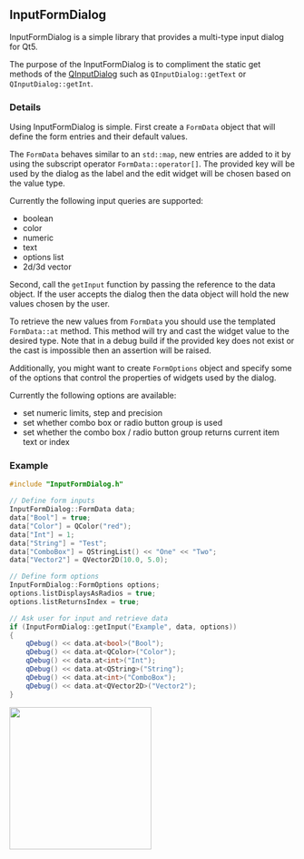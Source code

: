 ## InputFormDialog
InputFormDialog is a simple library that provides a multi-type input dialog for Qt5.

The purpose of the InputFormDialog is to compliment the static get methods of the [QInputDialog](http://doc.qt.io/qt-5/qinputdialog.html) such as `QInputDialog::getText` or `QInputDialog::getInt`.

### Details
Using InputFormDialog is simple. First create a `FormData` object that will define the form entries and their default values.

The `FormData` behaves similar to an `std::map`, new entries are added to it by using the subscript operator `FormData::operator[]`. The provided key will be used by the dialog as the label and the edit widget will be chosen based on the value type.

Currently the following input queries are supported:
- boolean
- color
- numeric
- text
- options list
- 2d/3d vector

Second, call the `getInput` function by passing the reference to the data object. If the user accepts the dialog then the data object will hold the new values chosen by the user.

To retrieve the new values from `FormData` you should use the templated `FormData::at` method. This method will try and cast the widget value to the desired type. Note that in a debug build if the provided key does not exist or the cast is impossible then an assertion will be raised.

Additionally, you might want to create `FormOptions` object and specify some of the options that control the properties of widgets used by the dialog.

Currently the following options are available:
- set numeric limits, step and precision
- set whether combo box or radio button group is used
- set whether the combo box / radio button group returns current item text or index

### Example
```cpp
#include "InputFormDialog.h"

// Define form inputs
InputFormDialog::FormData data;
data["Bool"] = true;
data["Color"] = QColor("red");
data["Int"] = 1;
data["String"] = "Test";
data["ComboBox"] = QStringList() << "One" << "Two";
data["Vector2"] = QVector2D(10.0, 5.0);

// Define form options
InputFormDialog::FormOptions options;
options.listDisplaysAsRadios = true;
options.listReturnsIndex = true;

// Ask user for input and retrieve data
if (InputFormDialog::getInput("Example", data, options))
{
    qDebug() << data.at<bool>("Bool");
    qDebug() << data.at<QColor>("Color");
    qDebug() << data.at<int>("Int");
    qDebug() << data.at<QString>("String");
    qDebug() << data.at<int>("ComboBox");
    qDebug() << data.at<QVector2D>("Vector2");
}
```
<img src="https://www.dropbox.com/s/tvl6itcmzxb7hlb/input-form-dialog.jpg?raw=1" width="250" height="250"/>
